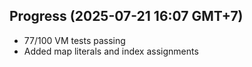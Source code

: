 ## Progress (2025-07-21 16:07 GMT+7)
- 77/100 VM tests passing
- Added map literals and index assignments
